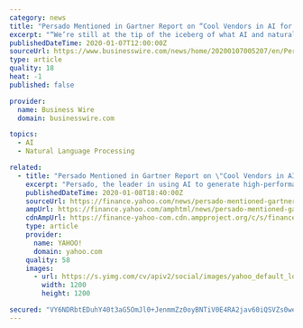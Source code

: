 ```yaml
---
category: news
title: "Persado Mentioned in Gartner Report on “Cool Vendors in AI for Marketing”"
excerpt: "“We’re still at the tip of the iceberg of what AI and natural language processing technologies can do to improve the ways organizations craft language that resonates and is personalized to their various stakeholders,” said Alex Vratskides, co-founder and CEO of Persado. “Data-guided companies around the world are realizing the power ..."
publishedDateTime: 2020-01-07T12:00:00Z
sourceUrl: https://www.businesswire.com/news/home/20200107005207/en/Persado-Mentioned-Gartner-Report-“Cool-Vendors-AI
type: article
quality: 18
heat: -1
published: false

provider:
  name: Business Wire
  domain: businesswire.com

topics:
  - AI
  - Natural Language Processing

related:
  - title: "Persado Mentioned in Gartner Report on \"Cool Vendors in AI for Marketing\""
    excerpt: "Persado, the leader in using AI to generate high-performance language for enterprise communications, was recently mentioned in the \"Where Are They Now?\" in Gartner’s latest \"Cool Vendors in AI for Marketing\" report."
    publishedDateTime: 2020-01-08T18:40:00Z
    sourceUrl: https://finance.yahoo.com/news/persado-mentioned-gartner-report-cool-130000143.html
    ampUrl: https://finance.yahoo.com/amphtml/news/persado-mentioned-gartner-report-cool-130000143.html
    cdnAmpUrl: https://finance-yahoo-com.cdn.ampproject.org/c/s/finance.yahoo.com/amphtml/news/persado-mentioned-gartner-report-cool-130000143.html
    type: article
    provider:
      name: YAHOO!
      domain: yahoo.com
    quality: 58
    images:
      - url: https://s.yimg.com/cv/apiv2/social/images/yahoo_default_logo-1200x1200.png
        width: 1200
        height: 1200

secured: "VY6NDRbtEDuhY40t3aG5OmJl0+JenmmZz0oyBNTiV0E4RA2jav60iQSVZs0weeTwB3Qf/JvkLDb+ZK1MtRp9OCrxqpmkWD47vODsGOMLBJWEeTuCshY4twaArxKcrPbWN2oJELhnijqIKFs+3cPMaW2JrW8O+0c9eNy5ZHGg6MT7t8VV4om3ITCKUrgi/Ittz/RbcyygSA1GA6E7Kr2bhA/3XFzY7a1nfpbPcIECJYCCMaWwDnLn2fd4z4H3a4GY/GWg4cLXxVYCnGo1QCZ8Dw==;9UocZ3VBybYno3jBxt7LoA=="
---
```


